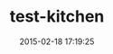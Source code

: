 ---
layout: post
title:  "test-kitchen"
repo:   "test-kitchen/test-kitchen"
date:   2015-02-18 17:19:25
gemurl: http://kitchen.ci
---